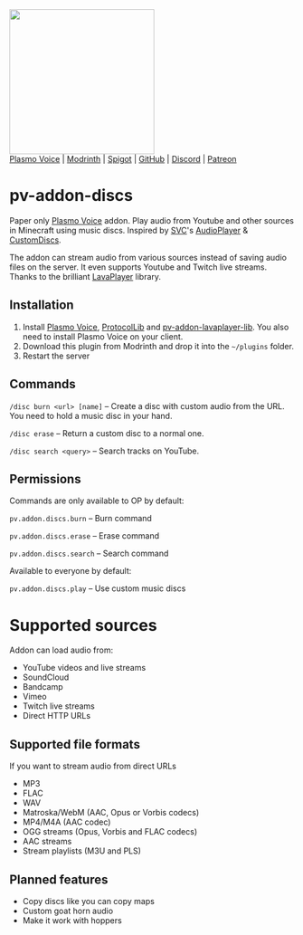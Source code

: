 <img src="https://i.imgur.com/4o67Wn1.png" width="256"/>

<div>
    <a href="https://modrinth.com/mod/plasmo-voice">Plasmo Voice</a>
    <span> | </span>
    <a href="https://modrinth.com/plugin/pv-addon-discs">Modrinth</a>
    <span> | </span>
    <a href="https://www.spigotmc.org/resources/plasmo-voice-server.91064/">Spigot</a>
    <span> | </span>
    <a href="https://github.com/plasmoapp/pv-addon-discs/">GitHub</a>
    <span> | </span>
    <a href="https://discord.com/invite/uueEqzwCJJ">Discord</a>
     <span> | </span>
    <a href="https://www.patreon.com/plasmomc">Patreon</a>
</div>

# pv-addon-discs

Paper only [Plasmo Voice](https://github.com/plasmoapp/plasmo-voice) addon. Play audio from Youtube and other sources in Minecraft using music discs. Inspired by [SVC](https://github.com/henkelmax/simple-voice-chat)'s [AudioPlayer](https://github.com/henkelmax/audio-player) & [CustomDiscs](https://github.com/Navoei/CustomDiscs).

The addon can stream audio from various sources instead of saving audio files on the server. It even supports Youtube and Twitch live streams. Thanks to the brilliant [LavaPlayer](https://github.com/sedmelluq/lavaplayer) library.

## Installation

1. Install [Plasmo Voice](https://modrinth.com/mod/plasmo-voice), [ProtocolLib](https://www.spigotmc.org/resources/protocollib.1997/) and [pv-addon-lavaplayer-lib](https://modrinth.com/mod/pv-addon-lavaplayer-lib). You also need to install Plasmo Voice on your client.
2. Download this plugin from Modrinth and drop it into the `~/plugins` folder.
3. Restart the server

## Commands

`/disc burn <url> [name]` – Create a disc with custom audio from the URL. You need to hold a music disc in your hand.

`/disc erase` – Return a custom disc to a normal one.

`/disc search <query>` – Search tracks on YouTube.

## Permissions

Commands are only available to OP by default:

`pv.addon.discs.burn` – Burn command

`pv.addon.discs.erase` – Erase command

`pv.addon.discs.search` – Search command

Available to everyone by default:

`pv.addon.discs.play` – Use custom music discs

# Supported sources

Addon can load audio from:

- YouTube videos and live streams
- SoundCloud
- Bandcamp
- Vimeo
- Twitch live streams
- Direct HTTP URLs

## Supported file formats

If you want to stream audio from direct URLs

- MP3
- FLAC
- WAV
- Matroska/WebM (AAC, Opus or Vorbis codecs)
- MP4/M4A (AAC codec)
- OGG streams (Opus, Vorbis and FLAC codecs)
- AAC streams
- Stream playlists (M3U and PLS)

## Planned features

- Copy discs like you can copy maps
- Custom goat horn audio
- Make it work with hoppers
